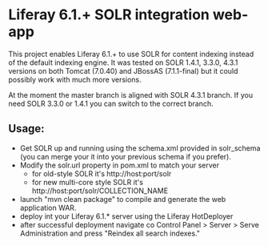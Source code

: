 # Liferay 6.1.+ SOLR integration web-app #

This project enables Liferay 6.1.+ to use SOLR for content indexing instead of the default indexing engine. It was tested on SOLR 1.4.1, 3.3.0, 4.3.1 versions on both Tomcat (7.0.40) and JBossAS (7.1.1-final) but it could possibly work with much more versions.

At the moment the master branch is aligned with SOLR 4.3.1 branch. If you need SOLR 3.3.0 or 1.4.1 you can switch to the correct branch.

## Usage: ##
* Get SOLR up and running using the schema.xml provided in solr_schema (you can merge your it into your previous schema if you prefer).
* Modify the solr.url property in pom.xml to match your server 
	* for old-style SOLR it's http://host:port/solr
	* for new multi-core style SOLR it's http://host:port/solr/COLLECTION_NAME
* launch "mvn clean package" to compile and generate the web application WAR.
* deploy int your Liferay 6.1.* server using the Liferay HotDeployer
* after successful deployment navigate co Control Panel > Server > Serve Administration and press "Reindex all search indexes."